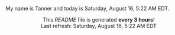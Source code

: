 My name is Tanner and today is Saturday, August 16, 5:22 AM EDT.

<p align="center">This <i>README</i> file is generated <b>every 3 hours</b>!</br>Last refresh: Saturday, August 16, 5:22 AM EDT<br /></p>
